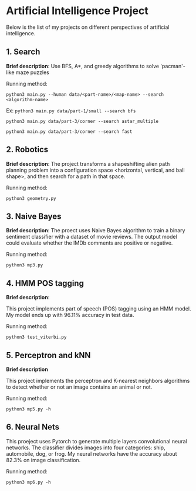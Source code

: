 # Artificial Intelligence Project
Below is the list of my projects on different perspectives of artificial intelligence.
## 1. Search 

**Brief description**: Use BFS, A*, and greedy algorithms to solve 'pacman'-like maze puzzles

Running method:

`python3 main.py --human data/<part-name>/<map-name> --search <algorithm-name>`

Ex:
`python3 main.py data/part-1/small --search bfs`

`python3 main.py data/part-3/corner --search astar_multiple`

`python3 main.py data/part-3/corner --search fast`

## 2. Robotics

**Brief description**:
The project transforms a shapeshifting alien path planning problem into a configuration space <horizontal, vertical, and ball shape>, and then search for a path in that space.

Running method:

`python3 geometry.py`

## 3. Naive Bayes

**Brief description**:
The proect uses Naive Bayes algorithm to train a binary sentiment classifier with a dataset of movie reviews. The output model could evaluate whether the IMDb comments are positive or negative.

Running method:

`python3 mp3.py`

## 4. HMM POS tagging

**Brief description**:

This project implements part of speech (POS) tagging using an HMM model. My model ends up with 96.11% accuracy in test data.

Running method:

`python3 test_viterbi.py`

## 5. Perceptron and kNN

**Brief description**

This project implements the perceptron and K-nearest neighbors algorithms to detect whether or not an image contains an animal or not.

Running method:

`python3 mp5.py -h`

## 6. Neural Nets

This proeject uses Pytorch to generate multiple layers convolutional neural networks. The classifier divides images into four categories: ship, automobile, dog, or frog. My neural networks have the accuracy about 82.3% on image classification.

Running method:

`python3 mp6.py -h`
